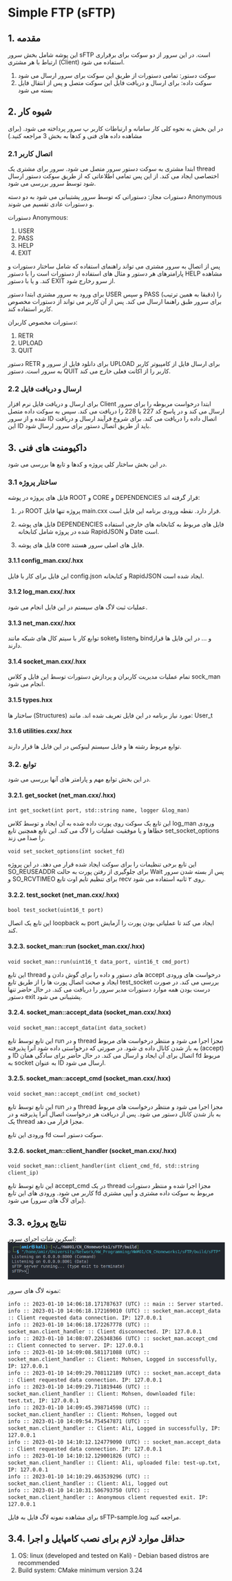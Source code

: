 # Simple FTP (sFTP)

## 1. مقدمه
این پوشه شامل بخش سرور sFTP است. در این سرور از دو سوکت برای برقراری ارتباط با هر مشتری (Client) استفاده می شود.  
1. سوکت دستور: تمامی دستورات از طریق این سوکت برای سرور ارسال می شود  
2. سوکت داده: برای ارسال و دریافت فایل این سوکت متصل و پس از انتقال فایل بسته می شود

## 2. شیوه کار
در این بخش به نحوه کلی کار سامانه و ارتباطات کاربر پ سرور پرداخته می شود. (برای مشاهده داده های فنی و کدها به بخش 3 مراجعه کنید.)
### 2.1 اتصال کاربر
ابتدا مشتری به سوکت دستور سرور متصل می شود. سرور برای مشتری یک thread اختصاصی ایجاد می کند. از این پس تمامی اطلاعاتی که از طریق سوکت دستور ارسال شود توسط سرور بررسی می شود.  
 
 دستورات مجاز: دستوراتی که توسط سرور پشتیبانی می شود به دو دسته Anonymous و دستورات عادی تقسیم می شوند.
 
 دستورات Anonymous:
 1. USER
 2. PASS
 3. HELP
 4. EXIT  
 
 پس از اتصال به سرور مشتری می تواند راهنمای استفاده که شامل ساختار دستورات و پارامترهای هر دستور و مثال های استفاده از دستورات است را با دستور HELP مشاهده کند.
 و یا با دستور EXIT از سرو رخارج شود.

 برای ورود به سرور مشتری ابتدا دستور USER و سپس PASS (دقبقا به همین ترتیب) را برای سرور طبق راهنما ارسال می کند. پس از آن کاربر می تواند از دستورات مخصوص کاربر استفاده کند.

 دستورات مخصوص کاربران: 
 1. RETR
 2. UPLOAD
 3. QUIT

 دستور RETR برای دانلود فایل از سرور و UPLOAD برای ارسال فایل از کامپیوتر کاربر به سرور است. دستور QUIT کاربر را از اکانت فعلی خارج می کند.

 ### 2.2 ارسال و دریافت فایل
برای ارسال و دریافت فایل نرم افزار Client ابتدا درخواست مربوطه را برای سرور ارسال می کند و در پاسخ کد 227 یا 228 را دریافت می کند. سپس به سوکت داده متصل شده و از سرور ID اتصال داده را دریافت می کند. برای شروع فرآیند ارسال و دریافت این ID باید از طریق اتصال دستور برای سرور ارسال شود.

## 3. داکیومنت های فنی
در این بخش ساختار کلی پروژه و کدها و تابع ها بررسی می شود.

### 3.1 ساختار پروژه
فایل های پروژه در پوشه ROOT و CORE و DEPENDENCIES قرار گرفته اند:  
1. در ROOT پروژه تنها فایل main.cxx قرار دارد. نقطه ورودی برنامه این فایل است.

2. فایل های پوشه DEPENDENCIES فایل های مربوط به کتابخانه های خارجی استفاده شده در پروژه شامل کتابخانه RapidJSON و Date است.  

2. فایل های پوشه core فایل های اصلی سرور هستند.

#### 3.1.1 config_man.cxx/.hxx
این فایل برای کار با فایل config.json و کتابخانه RapidJSON ایجاد شده است. 

#### 3.1.2 log_man.cxx/.hxx
عملیات ثبت لاگ های سیستم در این فایل انجام می شود.

#### 3.1.3 net_man.cxx/.hxx
توابع کار با سیتم کال های شبکه مانند soketو listenو bindو ... در این فایل ها قرار دارند.
#### 3.1.4 socket_man.cxx/.hxx
تمام عملیات مدیریت کاربران و پردازش دستورات توسط این فایل و کلاس sock_man انجام می شود.
#### 3.1.5 types.hxx
ساختار ها (Structures) مورد نیاز برنامه در این فایل تعریف شده اند. مانند: User_t
#### 3.1.6 utilities.cxx/.hxx
توابع مربوط رشته ها و فایل سیستم لینوکس در این فایل ها قرار دارند.

### 3.2. توابع
در این بخش توابع مهم و پارامتر های آنها بررسی می شود.

#### 3.2.1. get_socket (net_man.cxx/.hxx)
```
int get_socket(int port, std::string name, logger &log_man)
```
این تابع یک سوکت روی پورت داده شده به آن ایجاد و توسط کلاس log_man ورودی خطاها و یا موفقیت عملیات را لاگ می کند. این تابع همچنین تابع set_socket_options را صدا می زند.
```
void set_socket_options(int socket_fd)
```
این تابع برخی تنظیمات را برای سوکت ایجاد شده قرار می دهد. در این پروژه SO_REUSEADDR برای جلوگیری از رفتن پورت به حالت Wait پس از بسته شدن سرور و SO_RCVTIMEO برای تنظیم تایم اوت تابع recv روی ۲ ثانیه استفاده می شود.

#### 3.2.2. test_socket (net_man.cxx/.hxx)
```
bool test_socket(uint16_t port)
```
این تابع یک اتصال loopback به port ایجاد می کند تا عملیاتی بودن پورت را آزمایش کند.

#### 3.2.3. socket_man::run (socket_man.cxx/.hxx)
```
void socket_man::run(uint16_t data_port, uint16_t cmd_port)
```
این تابع thread های دستور و داده را برای گوش دادن و accept درخواست های ورودی ایجاد و صحت اتصال پورت ها را از طریق تابع test_socket بررسی می کند. در صورت درست بودن همه موارد دستورات مدیر سرور را دریافت می کند. در حال حاضر تنها دستور exit پشتیبانی می شود.

#### 3.2.4. socket_man::accept_data (socket_man.cxx/.hxx)
```
void socket_man::accept_data(int data_socket)
```
این تابع توسط تابع run و در thread مجزا اجرا می شود و منتظر درخواست های مربوط به باز شدن کانال داده ی شود. در صورتی که درخواستی داده شود آنرا پذیرفته (accept) و ID اتصال برای آن ایجاد و ارسال می کند. در حال حاضر برای سادگی همان fd مربوط به socket به عنوان ID ارسال می شود.

#### 3.2.5. socket_man::accept_cmd (socket_man.cxx/.hxx)
```
void socket_man::accept_cmd(int cmd_socket)
```
این تابع توسط تابع run و در thread مجزا اجرا می شود و منتظر درخواست های مربوط به باز شدن کانال دستور می شود. پس از دریافت هر درخواست اتصال آنرا پذیرفته و در یک thread مجزا قرار می دهد.

ورودی این تابع fd سوکت دستور است.

#### 3.2.6. socket_man::client_handler (socket_man.cxx/.hxx)
```
void socket_man::client_handler(int client_cmd_fd, std::string client_ip)
```

این تابع توسط تابع accept_cmd در یک thread مجزا اجرا شده و منتظر دستورات کاربر می شود. 
ورودی های این تابع fd مربوط به سوکت داده مشتری و آیپی مشتری (برای لاگ های سرور) می شود.


## 3.3. نتایج پروژه
اسکرین شات اجرای سرور:  
![Getting Started](screenshot.png)
  
نمونه لاگ های سرور:

```
info :: 2023-01-10 14:06:18.171787637 (UTC) :: main :: Server started.
info :: 2023-01-10 14:06:18.172169010 (UTC) :: socket_man.accept_data :: Client requested data connection. IP: 127.0.0.1
info :: 2023-01-10 14:06:18.172267778 (UTC) :: socket_man.client_handler :: Client disconnected. IP: 127.0.0.1
info :: 2023-01-10 14:08:07.226348366 (UTC) :: socket_man.accept_cmd :: Client connected to server. IP: 127.0.0.1
info :: 2023-01-10 14:09:08.581171088 (UTC) :: socket_man.client_handler :: Client: Mohsen, Logged in successfully, IP: 127.0.0.1
info :: 2023-01-10 14:09:29.708112189 (UTC) :: socket_man.accept_data :: Client requested data connection. IP: 127.0.0.1
info :: 2023-01-10 14:09:29.711819446 (UTC) :: socket_man.client_handler :: Client: Mohsen, downloaded file: test.txt, IP: 127.0.0.1
info :: 2023-01-10 14:09:45.398714598 (UTC) :: socket_man.client_handler :: Client: Mohsen, logged out
info :: 2023-01-10 14:09:54.754547871 (UTC) :: socket_man.client_handler :: Client: Ali, Logged in successfully, IP: 127.0.0.1
info :: 2023-01-10 14:10:12.124779090 (UTC) :: socket_man.accept_data :: Client requested data connection. IP: 127.0.0.1
info :: 2023-01-10 14:10:12.129001826 (UTC) :: socket_man.client_handler :: Client: Ali, uploaded file: test-up.txt, IP: 127.0.0.1
info :: 2023-01-10 14:10:29.463539296 (UTC) :: socket_man.client_handler :: Client: Ali, logged out
info :: 2023-01-10 14:10:31.506793750 (UTC) :: socket_man.client_handler :: Anonymous client requested exit. IP: 127.0.0.1

```
برای مشاهده نمونه لاگ فایل به فایل sFTP-sample.log مراجعه کنید.

## 3.4. حداقل موارد لازم برای نصب کامپایل و اجرا

1. OS: linux (developed and tested on Kali) - Debian based distros are recommended
2. Build system: CMake minimum version 3.24 